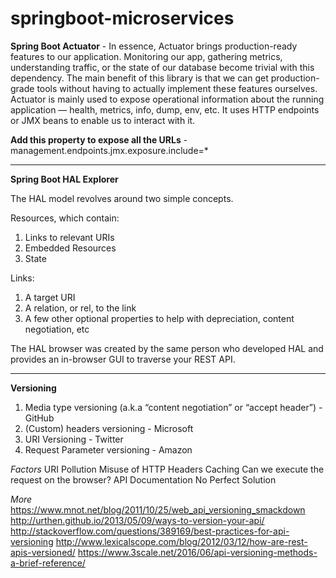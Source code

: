 # springboot-microservices

**Spring Boot Actuator** - In essence, Actuator brings production-ready features to our application.
Monitoring our app, gathering metrics, understanding traffic, or the state of our database become trivial with this dependency.
The main benefit of this library is that we can get production-grade tools without having to actually implement these features ourselves.
Actuator is mainly used to expose operational information about the running application — health, metrics, info, dump, env, etc. It uses HTTP endpoints or JMX beans to enable us to interact with it.

**Add this property to expose all the URLs** - management.endpoints.jmx.exposure.include=*

---
**Spring Boot HAL Explorer** 

The HAL model revolves around two simple concepts.

Resources, which contain:
1. Links to relevant URIs
2. Embedded Resources
3. State

Links:
1. A target URI
2. A relation, or rel, to the link
3. A few other optional properties to help with depreciation, content negotiation, etc

The HAL browser was created by the same person who developed HAL and provides an in-browser GUI to traverse your REST API.

---

**Versioning**

1. Media type versioning (a.k.a “content negotiation” or “accept header”) - GitHub
2. (Custom) headers versioning - Microsoft
3. URI Versioning - Twitter
4. Request Parameter versioning - Amazon

*Factors*
URI Pollution
Misuse of HTTP Headers
Caching
Can we execute the request on the browser?
API Documentation
No Perfect Solution

*More*
https://www.mnot.net/blog/2011/10/25/web_api_versioning_smackdown
http://urthen.github.io/2013/05/09/ways-to-version-your-api/
http://stackoverflow.com/questions/389169/best-practices-for-api-versioning
http://www.lexicalscope.com/blog/2012/03/12/how-are-rest-apis-versioned/
https://www.3scale.net/2016/06/api-versioning-methods-a-brief-reference/
